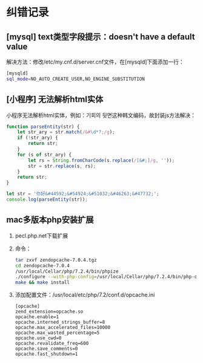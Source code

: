 # 纠错记录

## \[mysql\] text类型字段提示：doesn't have a default value

解决方法：修改/etc/my.cnf.d/server.cnf文件，在\[mysqld\]下面添加一行：

```bash
[mysqld]
sql_mode=NO_AUTO_CREATE_USER,NO_ENGINE_SUBSTITUTION
```

## \[小程序\] 无法解析html实体

小程序无法解析html实体，例如：기회의 뒷면这种韩文编码，故封装js方法解决：

```javascript
function parseEntity(str) {
    let str_ary = str.match(/&#\d*?;/g);
    if (!str_ary) {
        return str;
    }
    for (s of str_ary) {
        let rs = String.fromCharCode(s.replace(/[&#;]/g, ''));
        str = str.replace(s, rs);
    }
    return str;
}

let str = '你好&#44592;&#54924;&#51032;&#46263;&#47732;';
console.log(parseEntity(str));
```

## mac多版本php安装扩展

1. pecl.php.net下载扩展
2. 命令：

   ```bash
   tar zxvf zendopcache-7.0.4.tgz
   cd zendopcache-7.0.4
   /usr/local/Cellar/php/7.2.4/bin/phpize
   ./configure --with-php-config=/usr/local/Cellar/php/7.2.4/bin/php-config
   make && make install
   ```

3. 添加配置文件：/usr/local/etc/php/7.2/conf.d/opcache.ini

   ```text
   [opcache]
   zend_extension=opcache.so
   opcache.enable=1
   opcache.interned_strings_buffer=8
   opcache.max_accelerated_files=10000
   opcache.max_wasted_percentage=5
   opcache.use_cwd=0
   opcache.revalidate_freq=600
   opcache.save_comments=0
   opcache.fast_shutdown=1
   ```

   ​

